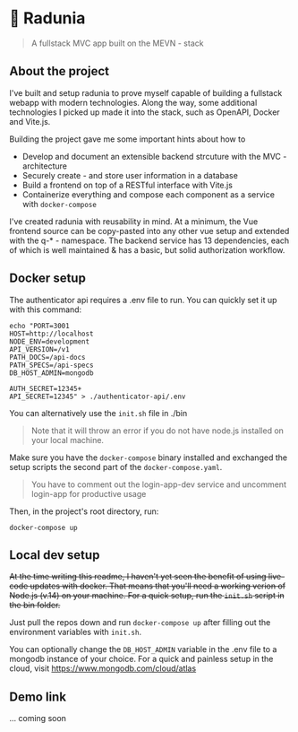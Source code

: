 # 🌇 Radunia

> A fullstack MVC app built on the MEVN - stack

## About the project

I've built and setup radunia to prove myself capable of building a fullstack webapp with modern technologies. Along the way, some additional technologies I picked up made it into the stack, such as OpenAPI, Docker and Vite.js.

Building the project gave me some important hints about how to

- Develop and document an extensible backend strcuture with the MVC - architecture
- Securely create - and store user information in a database
- Build a frontend on top of a RESTful interface with Vite.js
- Containerize everything and compose each component as a service with `docker-compose`

I've created radunia with reusability in mind. At a minimum, the Vue frontend source can be copy-pasted into any other vue setup and extended with the q-* - namespace. The backend service has 13 dependencies, each of which is well maintained & has a basic, but solid authorization workflow.

## Docker setup

The authenticator api requires a .env file to run. You can quickly set it up with this command:

```
echo "PORT=3001
HOST=http://localhost
NODE_ENV=development
API_VERSION=/v1
PATH_DOCS=/api-docs
PATH_SPECS=/api-specs
DB_HOST_ADMIN=mongodb

AUTH_SECRET=12345+
API_SECRET=12345" > ./authenticator-api/.env
```

You can alternatively use the `init.sh` file in ./bin

> Note that it will throw an error if you do not have node.js installed on your local machine.

Make sure you have the `docker-compose` binary installed and exchanged the setup scripts the second part of the `docker-compose.yaml`.

> You have to comment out the login-app-dev service and uncomment login-app for productive usage

Then, in the project's root directory, run:

```shell
docker-compose up
```

## Local dev setup

~~At the time writing this readme, I haven't yet seen the benefit of using live-code updates with docker. That means that you'll need a working verion of Node.js (v.14) on your machine. For a quick setup, run the `init.sh` script in the bin folder.~~

Just pull the repos down and run `docker-compose up` after filling out the environment variables with `init.sh`.

You can optionally change the `DB_HOST_ADMIN` variable in the .env file to a mongodb instance of your choice. For a quick and painless setup in the cloud, visit https://www.mongodb.com/cloud/atlas

## Demo link

... coming soon